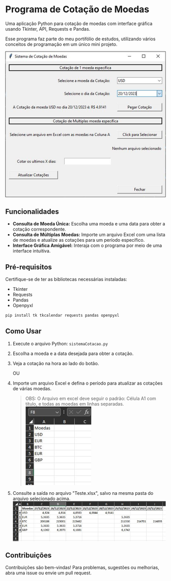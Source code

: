 # Programa de Cotação de Moedas
Uma aplicação Python para cotação de moedas com interface gráfica usando Tkinter, API, Requests e Pandas. 

Esse programa faz parte do meu portifólio de estudos, utilizando vários conceitos de programação em um único mini projeto.

![print do programa](img/Capturar.JPG)


## Funcionalidades

- **Consulta de Moeda Única:** Escolha uma moeda e uma data para obter a cotação correspondente.
- **Consulta de Múltiplas Moedas:** Importe um arquivo Excel com uma lista de moedas e atualize as cotações para um período específico.
- **Interface Gráfica Amigável:** Interaja com o programa por meio de uma interface intuitiva.

## Pré-requisitos

Certifique-se de ter as bibliotecas necessárias instaladas:
- Tkinter
- Requests
- Pandas
- Openpyxl

```bash
pip install tk tkcalendar requests pandas openpyxl
```

## Como Usar

1. Execute o arquivo Python: `sistemaCotacao.py`
2. Escolha a moeda e a data desejada para obter a cotação.
3. Veja a cotação na hora ao lado do botão.

   OU
   
5. Importe um arquivo Excel e defina o período para atualizar as cotações de várias moedas.
   > OBS: O Arquivo em excel deve seguir o padrão: Célula A1 com título, e todas as moedas em linhas separadas.
   ![foto de exemplo do arquivo de entrada](img/exemplo_arquivo.JPG)
6. Consulte a saída no arquivo "Teste.xlsx", salvo na mesma pasta do arquivo selecionado acima.
   ![foto de exemplo do arquivo de entrada](img/exemplo_arquivo_resposta.JPG)   

## Contribuições

Contribuições são bem-vindas! Para problemas, sugestões ou melhorias, abra uma issue ou envie um pull request.
